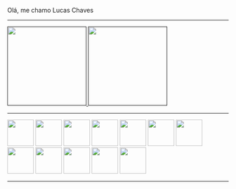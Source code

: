Olá, me chamo Lucas Chaves
<hr/>
<div>
  <a href=''>
    <img src='https://github-readme-stats.vercel.app/api?username=JlucasFC&show_icons=true&theme=tokyonight' height='180em'>
    <img src='https://github-readme-stats.vercel.app/api/top-langs/?username=JlucasFC&layout=compact' height='180em'/>
  <a/>
</div>
    <hr/>
<div>    
  <img src="https://cdn.jsdelivr.net/gh/devicons/devicon@latest/icons/html5/html5-original.svg" height='60rem' />
  <img src="https://cdn.jsdelivr.net/gh/devicons/devicon@latest/icons/css3/css3-original.svg" height='60rem' />
  <img src="https://cdn.jsdelivr.net/gh/devicons/devicon@latest/icons/javascript/javascript-original.svg" height='60rem' />
  <img src="https://cdn.jsdelivr.net/gh/devicons/devicon@latest/icons/typescript/typescript-original.svg" height='60rem' />
  <img src="https://cdn.jsdelivr.net/gh/devicons/devicon@latest/icons/linux/linux-original.svg" height='60rem' /> 
  <img src="https://cdn.jsdelivr.net/gh/devicons/devicon@latest/icons/mysql/mysql-plain-wordmark.svg" height='60rem' />
  <img src="https://cdn.jsdelivr.net/gh/devicons/devicon@latest/icons/fedora/fedora-plain.svg" height='60rem'/>
  <img src="https://cdn.jsdelivr.net/gh/devicons/devicon@latest/icons/react/react-original-wordmark.svg" height='60rem'/> 
  <img src="https://cdn.jsdelivr.net/gh/devicons/devicon@latest/icons/nestjs/nestjs-original.svg" height='60rem'/>
  <img src="https://cdn.jsdelivr.net/gh/devicons/devicon@latest/icons/tailwindcss/tailwindcss-original.svg" height='60rem' />
  <img src="https://cdn.jsdelivr.net/gh/devicons/devicon@latest/icons/vitejs/vitejs-original.svg" height='60rem'/>     
  <img src="https://cdn.jsdelivr.net/gh/devicons/devicon@latest/icons/docker/docker-plain-wordmark.svg" height='60rem'/>
</div>
<hr/>
